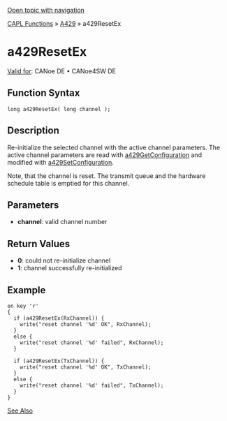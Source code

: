 [Open topic with navigation](../../../../../CANoeDEFamily.htm#Topics/CAPLFunctions/A429/Functions/CAPLfunctionA429ResetEx.md)

[CAPL Functions](../../CAPLfunctions.md) » [A429](../CAPLfunctionsA429Overview.md) » a429ResetEx

# a429ResetEx

[Valid for](../../../Shared/FeatureAvailability.md): CANoe DE • CANoe4SW DE

## Function Syntax

```plaintext
long a429ResetEx( long channel );
```

## Description

Re-initialize the selected channel with the active channel parameters. The active channel parameters are read with [a429GetConfiguration](CAPLfunctionA429GetConfiguration.md) and modified with [a429SetConfiguration](CAPLfunctionA429SetConfiguration.md).

Note, that the channel is reset. The transmit queue and the hardware schedule table is emptied for this channel.

## Parameters

- **channel**: valid channel number

## Return Values

- **0**: could not re-initialize channel
- **1**: channel successfully re-initialized

## Example

```plaintext
on key 'r'
{
  if (a429ResetEx(RxChannel)) {
    write("reset channel '%d' OK", RxChannel);
  }
  else {
    write("reset channel '%d' failed", RxChannel);
  }

  if (a429ResetEx(TxChannel)) {
    write("reset channel '%d' OK", TxChannel);
  }
  else {
    write("reset channel '%d' failed", TxChannel);
  }
}
```

[See Also](javascript:void(0);)